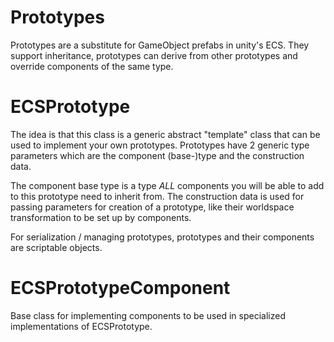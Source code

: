 # Prototypes

Prototypes are a substitute for GameObject prefabs in unity's ECS.
They support inheritance, prototypes can derive from other prototypes and override components of the same type.

# ECSPrototype

The idea is that this class is a generic abstract "template" class that can be used to implement your own prototypes.
Prototypes have 2 generic type parameters which are the component (base-)type and the construction data.

The component base type is a type _ALL_ components you will be able to add to this prototype need to inherit from.
The construction data is used for passing parameters for creation of a prototype, like their worldspace transformation to be set up by components.

For serialization / managing prototypes, prototypes and their components are scriptable objects.

# ECSPrototypeComponent

Base class for implementing components to be used in specialized implementations of ECSPrototype.